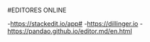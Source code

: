 #EDITORES ONLINE

-https://stackedit.io/app#
-https://dillinger.io
-https://pandao.github.io/editor.md/en.html
